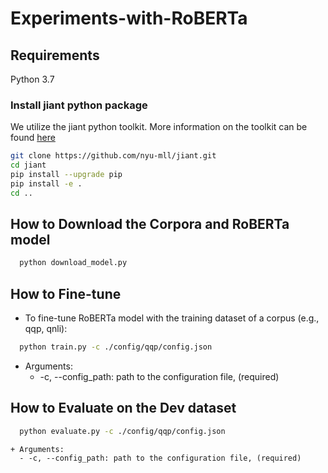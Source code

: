 # Experiments-with-RoBERTa

## Requirements
Python 3.7 
### Install jiant python package 
We utilize the jiant python toolkit. More information on the toolkit can be found [here](https://github.com/nyu-mll/jiant)

```bash
git clone https://github.com/nyu-mll/jiant.git
cd jiant
pip install --upgrade pip
pip install -e .
cd ..
```

## How to Download the Corpora and RoBERTa model
```bash
  python download_model.py
```

## How to Fine-tune

- To fine-tune RoBERTa model with the training dataset of a corpus (e.g., qqp, qnli): 
```bash
  python train.py -c ./config/qqp/config.json
```
  + Arguments:
	  - -c, --config_path: path to the configuration file, (required)
	
## How to Evaluate on the Dev dataset
	
```bash
  python evaluate.py -c ./config/qqp/config.json
```
    + Arguments:
	  - -c, --config_path: path to the configuration file, (required)
	  